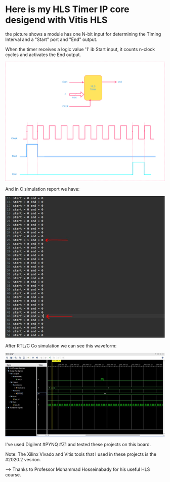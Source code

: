# Here is my HLS Timer IP core desigend with Vitis HLS


the picture shows a module has one N-bit input for determining the Timing Interval and a "Start" port and "End" output.

When the timer receives a logic value '1' ib Start input, it counts n-clock cycles and activates the End output.

![alt text](https://github.com/salemsajjad/Vitis-HLS-Sequential/blob/main/05-Timer_Vitis_HLS/Photos/timer_block_diagram.png?raw=true)

And in C simulation report we have:

![alt text](https://github.com/salemsajjad/Vitis-HLS-Sequential/blob/main/05-Timer_Vitis_HLS/Photos/Csimulation%20output.JPG?raw=true)

After RTL/C Co simulation we can see this waveform:

![alt text](https://github.com/salemsajjad/Vitis-HLS-Sequential/blob/main/05-Timer_Vitis_HLS/Photos/waveform.JPG?raw=true)

I've used Digilent #PYNQ #Z1 and tested these projects on this board.

Note: The Xilinx Vivado and Vitis tools that I used in these projects is the #2020.2 vesrion. 

--> Thanks to Professor Mohammad Hosseinabady for his useful HLS course.

